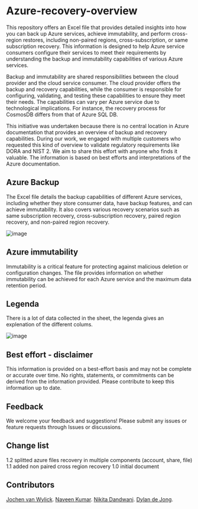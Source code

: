 # Azure-recovery-overview
This repository offers an Excel file that provides detailed insights into how you can back up Azure services, achieve immutability, and perform cross-region restores, including non-paired regions, cross-subscription, or same subscription recovery. This information is designed to help Azure service consumers configure their services to meet their requirements by understanding the backup and immutability capabilities of various Azure services.

Backup and immutability are shared responsibilities between the cloud provider and the cloud service consumer. The cloud provider offers the backup and recovery capabilities, while the consumer is responsible for configuring, validating, and testing these capabilities to ensure they meet their needs. The capabilities can vary per Azure service due to technological implications. For instance, the recovery process for CosmosDB differs from that of Azure SQL DB.

This initiative was undertaken because there is no central location in Azure documentation that provides an overview of backup and recovery capabilities. During our work, we engaged with multiple customers who requested this kind of overview to validate regulatory requirements like DORA and NIST 2. We aim to share this effort with anyone who finds it valuable. The information is based on best efforts and interpretations of the Azure documentation.

## Azure Backup
The Excel file details the backup capabilities of different Azure services, including whether they store consumer data, have backup features, and can achieve immutability. It also covers various recovery scenarios such as same subscription recovery, cross-subscription recovery, paired region recovery, and non-paired region recovery.

![image](https://github.com/user-attachments/assets/dc455d27-1ca0-4d23-aded-6293b73e2c0a)


## Azure immutability
Immutability is a critical feature for protecting against malicious deletion or configuration changes. The file provides information on whether immutability can be achieved for each Azure service and the maximum data retention period.

## Legenda

There is a lot of data collected in the sheet, the legenda gives an explenation of the different colums. 

![image](https://github.com/user-attachments/assets/8adb3a90-4792-457f-a470-d6e4a76604c0)


## Best effort - disclaimer
This information is provided on a best-effort basis and may not be complete or accurate over time. No rights, statements, or commitments can be derived from the information provided. Please contribute to keep this information up to date.

## Feedback
We welcome your feedback and suggestions! Please submit any issues or feature requests through Issues or discussions.

## Change list
1.2 splitted azure files recovery in multiple components (account, share, file)
1.1 added non paired cross region recovery
1.0 initial document

## Contributors
[Jochen van Wylick](https://www.linkedin.com/in/jochen-van-wylick-26209325/?originalSubdomain=nl).
[Naveen Kumar](https://www.linkedin.com/in/selvarajnaveenkumar/).
[Nikita Dandwani](https://www.linkedin.com/in/nikita-dandwani-3680b856/).
[Dylan de Jong](https://www.linkedin.com/in/dylandejong/).

